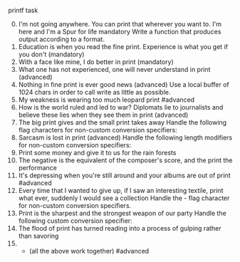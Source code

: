 printf task 

0. I'm not going anywhere. You can print that wherever you want to. I'm here and I'm a Spur for life
mandatory
Write a function that produces output according to a format.
1. Education is when you read the fine print. Experience is what you get if you don't (mandatory)
2. With a face like mine, I do better in print (mandatory)
3. What one has not experienced, one will never understand in print (advanced)
4. Nothing in fine print is ever good news (advanced)
Use a local buffer of 1024 chars in order to call write as little as possible.
5. My weakness is wearing too much leopard print
#advanced
6. How is the world ruled and led to war? Diplomats lie to journalists and believe these lies when they see them in print
(advanced)
7. The big print gives and the small print takes away
Handle the following flag characters for non-custom conversion specifiers:
8. Sarcasm is lost in print
(advanced)
Handle the following length modifiers for non-custom conversion specifiers:
9. Print some money and give it to us for the rain forests
10. The negative is the equivalent of the composer's score, and the print the performance
11. It's depressing when you're still around and your albums are out of print
#advanced
12. Every time that I wanted to give up, if I saw an interesting textile, print what ever, suddenly I would see a collection
Handle the - flag character for non-custom conversion specifiers.
13. Print is the sharpest and the strongest weapon of our party
Handle the following custom conversion specifier:
14. The flood of print has turned reading into a process of gulping rather than savoring
15. * (all the above work together)
#advanced

